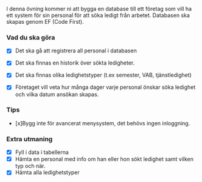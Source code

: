 ﻿
I denna övning kommer ni att bygga en database till ett företag som vill ha ett system för sin personal för att söka ledigt från arbetet. Databasen ska skapas genom EF (Code First).

### Vad du ska göra

- [x] Det ska gå att registrera all personal i databasen

- [x] Det ska finnas en historik över sökta ledigheter.

- [x] Det ska finnas olika ledighetstyper (t.ex semester, VAB, tjänstledighet) 

- [x] Företaget vill veta hur många dager varje personal önskar söka ledighet och vilka datum ansökan skapas.

### Tips

- [x]Bygg inte för avancerat menysystem, det behövs ingen inloggning.

### Extra utmaning

- [x] Fyll i data i tabellerna
- [x] Hämta en personal med info om han eller hon sökt ledighet samt vilken typ och när.
- [x] Hämta alla ledighetstyper 